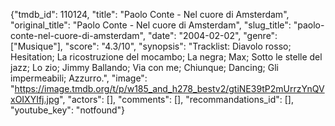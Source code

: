 {"tmdb_id": 110124, "title": "Paolo Conte - Nel cuore di Amsterdam", "original_title": "Paolo Conte - Nel cuore di Amsterdam", "slug_title": "paolo-conte-nel-cuore-di-amsterdam", "date": "2004-02-02", "genre": ["Musique"], "score": "4.3/10", "synopsis": "Tracklist: Diavolo rosso; Hesitation; La ricostruzione del mocambo; La negra; Max; Sotto le stelle del jazz; Lo zio; Jimmy Ballando; Via con me; Chiunque; Dancing; Gli impermeabili; Azzurro.", "image": "https://image.tmdb.org/t/p/w185_and_h278_bestv2/gtiNE39tP2mUrrzYnQVxOIXYIfj.jpg", "actors": [], "comments": [], "recommandations_id": [], "youtube_key": "notfound"}